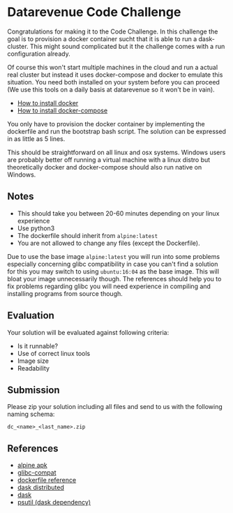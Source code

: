 # Datarevenue Code Challenge

Congratulations for making it to the Code Challenge. In this challenge the goal is to provision a docker container sucht that it is able to run a dask-cluster. This might sound complicated but it the challenge comes with a run configuration already. 

Of course this won't start multiple machines in the cloud and run a actual real cluster but instead it uses docker-compose and docker to emulate this situation. You need both installed on your system before you can proceed (We use this tools on a daily basis at datarevenue so it won't be in vain).

* [How to install docker](https://docs.docker.com/engine/installation/)
* [How to install docker-compose](https://docs.docker.com/compose/install/)

You only have to provision the docker container by implementing the dockerfile and run the bootstrap bash script. The solution can be expressed in as little as 5 lines.

This should be straightforward on all linux and osx systems. Windows users are probably better off running a virtual machine with a linux distro but theoretically docker and docker-compose should also run native on Windows.


## Notes
- This should take you between 20-60 minutes depending on your linux experience
- Use python3
- The dockerfile should inherit from `alpine:latest`
- You are not allowed to change any files (except the Dockerfile).

Due to use the base image `alpine:latest` you will run into some problems especially concerning glibc compatibility in case you can't find a solution for this you may switch to using `ubuntu:16:04` as the base image. This will bloat your image unnecessarily though. The references should help you to fix problems regarding glibc you will need experience in compiling and installing programs from source though.

## Evaluation
Your solution will be evaluated against following criteria:
* Is it runnable?
* Use of correct linux tools
* Image size
* Readability

## Submission
Please zip your solution including all files and send to us with
the following naming schema:
```
dc_<name>_<last_name>.zip
```

## References
* [alpine apk](https://wiki.alpinelinux.org/wiki/Alpine_Linux_package_management)
* [glibc-compat](https://github.com/sgerrand/alpine-pkg-glibc)
* [dockerfile reference](https://docs.docker.com/engine/reference/builder/)
* [dask distributed](http://distributed.readthedocs.io/en/latest/install.html)
* [dask](https://dask.readthedocs.io/en/latest/install.html)
* [psutil (dask dependency)](https://pythonhosted.org/psutil/)
